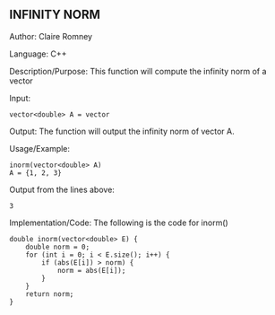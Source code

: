 ## INFINITY NORM

Author: Claire Romney

Language: C++

Description/Purpose: This function will compute the infinity norm of a vector

Input:

	vector<double> A = vector
	
Output: The function will output the infinity norm of vector A.

Usage/Example:

	inorm(vector<double> A)
	A = {1, 2, 3}

Output from the lines above:

	3
    
Implementation/Code: The following is the code for inorm()

	double inorm(vector<double> E) {
		double norm = 0;
		for (int i = 0; i < E.size(); i++) {
			if (abs(E[i]) > norm) {
				norm = abs(E[i]);
			}
		}
		return norm;
	}
